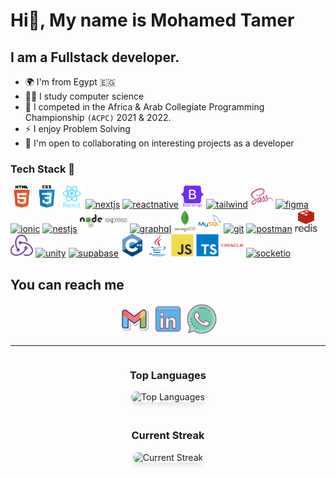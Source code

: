 Hi👋, My name is  Mohamed Tamer
========================================================================================================================================

I am  a  Fullstack developer.
--------------------------

*   🌍 I'm from  Egypt 🇪🇬 
*   🧑‍🎓 I study computer science
*   🌱 I competed in the Africa & Arab Collegiate Programming Championship `(ACPC)` 2021 & 2022.
*   ⚡ I enjoy Problem Solving
*   🤝  I'm open to collaborating on interesting projects as a developer

### 	Tech Stack 🚀
[<img src="https://raw.githubusercontent.com/devicons/devicon/master/icons/html5/html5-original-wordmark.svg" alt="html5" width="36" height="36">](https://www.w3.org/html/)
[<img src="https://raw.githubusercontent.com/devicons/devicon/master/icons/css3/css3-original-wordmark.svg" alt="css3" width="36" height="36">](https://www.w3schools.com/css/)
[<img src="https://raw.githubusercontent.com/devicons/devicon/master/icons/react/react-original-wordmark.svg" alt="react" width="36" height="36">](https://reactjs.org/)
[<img src="https://cdn.worldvectorlogo.com/logos/nextjs-2.svg" alt="nextjs" width="36" height="36">](https://nextjs.org/)
[<img src="https://reactnative.dev/img/header_logo.svg" alt="reactnative" width="36" height="36">](https://reactnative.dev/)
[<img src="https://raw.githubusercontent.com/devicons/devicon/master/icons/bootstrap/bootstrap-plain-wordmark.svg" alt="bootstrap" width="36" height="36">](https://getbootstrap.com)
[<img src="https://www.vectorlogo.zone/logos/tailwindcss/tailwindcss-icon.svg" alt="tailwind" width="36" height="36">](https://tailwindcss.com/)
[<img src="https://raw.githubusercontent.com/devicons/devicon/master/icons/sass/sass-original.svg" alt="sass" width="36" height="36">](https://sass-lang.com)
[<img src="https://www.vectorlogo.zone/logos/figma/figma-icon.svg" alt="figma" width="36" height="36">](https://www.figma.com/)
[<img src="https://upload.wikimedia.org/wikipedia/commons/d/d1/Ionic_Logo.svg" alt="ionic" width="36" height="36">](https://ionicframework.com)
[<img src="https://nestjs.com/img/logo-small.svg" alt="nestjs" width="36" height="36">](https://nestjs.com/)
[<img src="https://raw.githubusercontent.com/devicons/devicon/master/icons/nodejs/nodejs-original-wordmark.svg" alt="nodejs" width="36" height="36">](https://nodejs.org)
[<img src="https://raw.githubusercontent.com/devicons/devicon/master/icons/express/express-original-wordmark.svg" alt="express" width="36" height="36">](https://expressjs.com)
[<img src="https://www.vectorlogo.zone/logos/graphql/graphql-icon.svg" alt="graphql" width="36" height="36">](https://graphql.org)
[<img src="https://raw.githubusercontent.com/devicons/devicon/master/icons/mongodb/mongodb-original-wordmark.svg" alt="mongodb" width="36" height="36">](https://www.mongodb.com/)
[<img src="https://raw.githubusercontent.com/devicons/devicon/master/icons/mysql/mysql-original-wordmark.svg" alt="mysql" width="36" height="36">](https://www.mysql.com/)
[<img src="https://www.vectorlogo.zone/logos/git-scm/git-scm-icon.svg" alt="git" width="36" height="36">](https://git-scm.com/)
[<img src="https://www.vectorlogo.zone/logos/getpostman/getpostman-icon.svg" alt="postman" width="36" height="36">](https://postman.com)
[<img src="https://raw.githubusercontent.com/devicons/devicon/master/icons/redis/redis-original-wordmark.svg" alt="redis" width="36" height="36">](https://redis.io)
[<img src="https://raw.githubusercontent.com/devicons/devicon/master/icons/redux/redux-original.svg" alt="redux" width="36" height="36">](https://redux.js.org)
[<img src="https://www.vectorlogo.zone/logos/unity3d/unity3d-icon.svg" alt="unity" width="36" height="36">](https://unity.com/)
[<img src="https://www.vectorlogo.zone/logos/supabase/supabase-icon.svg" alt="supabase" width="36" height="36">](https://supabase.com/)
[<img src="https://raw.githubusercontent.com/devicons/devicon/master/icons/cplusplus/cplusplus-original.svg" alt="cplusplus" width="36" height="36">](https://www.w3schools.com/cpp/)
[<img src="https://raw.githubusercontent.com/devicons/devicon/master/icons/java/java-original.svg" alt="java" width="36" height="36">](https://www.java.com)
[<img src="https://raw.githubusercontent.com/devicons/devicon/master/icons/javascript/javascript-original.svg" alt="javascript" width="36" height="36">](https://developer.mozilla.org/en-US/docs/Web/JavaScript)
[<img src="https://raw.githubusercontent.com/devicons/devicon/master/icons/typescript/typescript-original.svg" alt="typescript" width="36" height="36">](https://www.typescriptlang.org/)
[<img src="https://raw.githubusercontent.com/devicons/devicon/master/icons/oracle/oracle-original.svg" alt="oracle" width="36" height="36">](https://www.oracle.com/)
[<img src="https://www.vectorlogo.zone/logos/socketio/socketio-icon.svg" alt="socketio" width="36" height="36">](https://socket.io/)

## You can reach me 

<p align="center">
	<a href="mailto:mohamed53634372@gmail.com"><img img src="https://github.com/Ahmed-Elmoslmany/Ahmed-Elmoslmany/raw/main/icons/gmail.svg" alt="Gmail" title="gmail" width="50px"/></a>
	<a href="https://www.linkedin.com/in/mohamed-tamer-585097238/"><img src="https://github.com/Ahmed-Elmoslmany/Ahmed-Elmoslmany/raw/main/icons/linkedin.svg" alt="LinkedIn" width="50px" title="linkedin"/></a>
	<a href="https://wa.me/01146463158"><img src="https://github.com/Ahmed-Elmoslmany/Ahmed-Elmoslmany/raw/main/icons/whatsapp.svg" alt="Whatsapp" title="whatsapp" width="50px"/></a>
</p>

----------------------------------------------------------------------------------------------------------------------------------------------------

<div style="display: flex; flex-direction: column; align-items: center;">
 <!-- Languages Card -->
  <div style="text-align: center; margin-bottom: 20px;">
    <h3>Top Languages</h3>
    <img src="https://github-readme-stats.vercel.app/api/top-langs?username=mohamed589m&show_icons=true&locale=en&layout=compact" alt="Top Languages" style="border-radius: 10px; box-shadow: 0 4px 8px rgba(0, 0, 0, 0.1);">
  </div>

<!-- Streak Stats -->
  <div style="text-align: center; margin-bottom: 20px;">
    <h3>Current Streak</h3>
    <img src="https://github-readme-streak-stats.herokuapp.com/?user=mohamed589m&" alt="Current Streak" style="border-radius: 10px; box-shadow: 0 4px 8px rgba(0, 0, 0, 0.1);">
  </div>
  </div>
